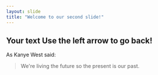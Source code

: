 ```yaml
---
layout: slide
title: "Welcome to our second slide!"
---
```

Your text
Use the left arrow to go back!
---
As Kanye West said:

> We're living the future so
> the present is our past.
